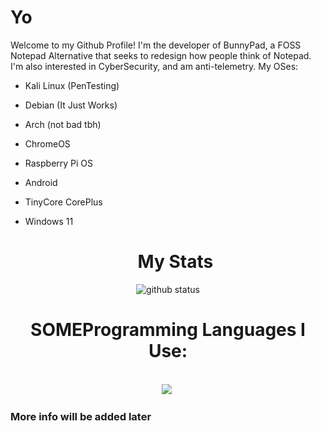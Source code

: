 # Yo
Welcome to my Github Profile! I'm the developer of BunnyPad, a FOSS Notepad Alternative that seeks to redesign how people think of Notepad.
I'm also interested in CyberSecurity, and am anti-telemetry.
My OSes:
- Kali Linux (PenTesting)
- Debian (It Just Works)
- Arch (not bad tbh)
- ChromeOS
- Raspberry Pi OS
- Android
- TinyCore CorePlus
- Windows 11

  <h1 align='center'>My Stats</h2>
<div align='center'>
  <img align='center' src="https://github-readme-stats.vercel.app/api?username=GarryStraitYT&layout=compact&show_icons=true&count_private=true&theme=dark" alt="github status"/>
</div>

<h1 align='center'><strong>SOME</strong>Programming Languages I Use:</h1>
<br>
<!--no questions asked-->
<div align='center'>
  <img src='https://img.shields.io/badge/-HTML-000000?logo=html5&logoColor=orange&style=for-the-badge'>
  <img src'https://img.shields.io/badge/-PYTHON-000000?logo=python&style=for-the-badge'>
</div>

### More info will be added later
